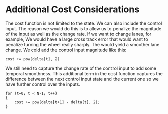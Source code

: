 # Additional Cost Considerations

The cost function is not limited to the state. We can also include the control input. The reason we would do this is to allow us to penalize the magnitude of the input as well as the change rate. If we want to change lanes, for example, We would have a large cross track error that would want to penalize turning the wheel really sharply. The would yield a smoother lane change. We cold add the control input magnitude like this:

```
cost += pow(delta[t], 2)
```

We still need to capture the change rate of the control input to add some temporal smoothness. This additional term in the cost function captures the difference between the next control input state and the current one so we have further control over the inputs. 

```
for (t=0; t < N-1; t++)
{
	cost += pow(delta[t+1] - delta[t], 2);
}
```
